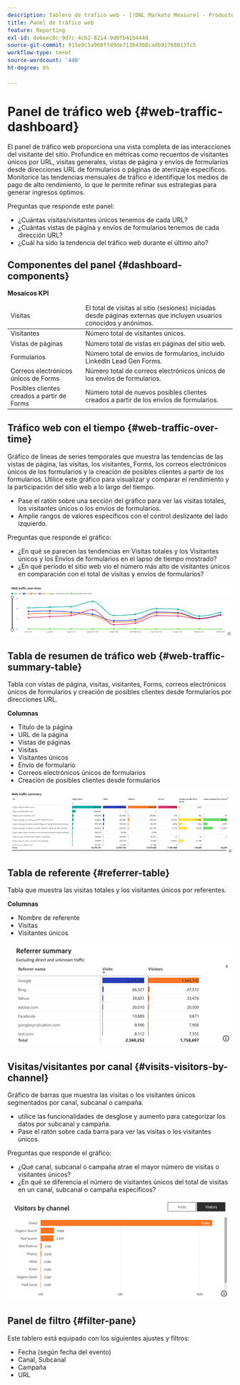 ```yaml
---
description: Tablero de tráfico web - [!DNL Marketo Measure] - Producto
title: Panel de tráfico web
feature: Reporting
exl-id: de6eec0c-9d7c-4cb2-8214-9d0fb41b444d
source-git-commit: 915e9c5a968ffd9de713b4308cadb91768613fc5
workflow-type: tm+mt
source-wordcount: '440'
ht-degree: 6%

---
```


# Panel de tráfico web {#web-traffic-dashboard}

El panel de tráfico web proporciona una vista completa de las interacciones del visitante del sitio. Profundice en métricas como recuentos de visitantes únicos por URL, visitas generales, vistas de página y envíos de formularios desde direcciones URL de formularios o páginas de aterrizaje específicos. Monitorice las tendencias mensuales de tráfico e identifique los medios de pago de alto rendimiento, lo que le permite refinar sus estrategias para generar ingresos óptimos.

Preguntas que responde este panel:

* ¿Cuántas visitas/visitantes únicos tenemos de cada URL?
* ¿Cuántas vistas de página y envíos de formularios tenemos de cada dirección URL?
* ¿Cuál ha sido la tendencia del tráfico web durante el último año?

## Componentes del panel {#dashboard-components}

**Mosaicos KPI**

<table>
<thead>
  <tr>
    <td>Visitas</td>
    <td>El total de visitas al sitio (sesiones) iniciadas desde páginas externas que incluyen usuarios conocidos y anónimos.</td>
  </tr>
</thead>
<tbody>
  <tr>
    <td>Visitantes</td>
    <td>Número total de visitantes únicos.</td>
  </tr>
  <tr>
    <td>Vistas de páginas</td>
    <td>Número total de vistas en páginas del sitio web.</td>
  </tr>
  <tr>
    <td>Formularios</td>
    <td>Número total de envíos de formularios, incluido LinkedIn Lead Gen Forms.</td>
  </tr>
  <tr>
    <td>Correos electrónicos únicos de Forms</td>
    <td>Número total de correos electrónicos únicos de los envíos de formularios.</td>
  </tr>
  <tr>
    <td>Posibles clientes creados a partir de Forms</td>
    <td>Número total de nuevos posibles clientes creados a partir de los envíos de formularios.</td>
  </tr>
</tbody>
</table>

## Tráfico web con el tiempo {#web-traffic-over-time}

Gráfico de líneas de series temporales que muestra las tendencias de las vistas de página, las visitas, los visitantes, Forms, los correos electrónicos únicos de los formularios y la creación de posibles clientes a partir de los formularios. Utilice este gráfico para visualizar y comparar el rendimiento y la participación del sitio web a lo largo del tiempo.

* Pase el ratón sobre una sección del gráfico para ver las visitas totales, los visitantes únicos o los envíos de formularios.
* Amplíe rangos de valores específicos con el control deslizante del lado izquierdo.

Preguntas que responde el gráfico:

* ¿En qué se parecen las tendencias en Visitas totales y los Visitantes únicos y los Envíos de formularios en el lapso de tiempo mostrado?
* ¿En qué período el sitio web vio el número más alto de visitantes únicos en comparación con el total de visitas y envíos de formularios?

![](assets/web-traffic-dashboard-1.png)

## Tabla de resumen de tráfico web {#web-traffic-summary-table}

Tabla con vistas de página, visitas, visitantes, Forms, correos electrónicos únicos de formularios y creación de posibles clientes desde formularios por direcciones URL.

**Columnas**

* Título de la página
* URL de la página
* Vistas de páginas
* Visitas
* Visitantes únicos
* Envío de formulario
* Correos electrónicos únicos de formularios
* Creación de posibles clientes desde formularios

![](assets/web-traffic-dashboard-2.png)

## Tabla de referente {#referrer-table}

Tabla que muestra las visitas totales y los visitantes únicos por referentes.

**Columnas**

* Nombre de referente
* Visitas
* Visitantes únicos

![](assets/web-traffic-dashboard-3.png)

## Visitas/visitantes por canal {#visits-visitors-by-channel}

Gráfico de barras que muestra las visitas o los visitantes únicos segmentados por canal, subcanal o campaña.

* utilice las funcionalidades de desglose y aumento para categorizar los datos por subcanal y campaña.
* Pase el ratón sobre cada barra para ver las visitas o los visitantes únicos.

Preguntas que responde el gráfico:

* ¿Qué canal, subcanal o campaña atrae el mayor número de visitas o visitantes únicos?
* ¿En qué se diferencia el número de visitantes únicos del total de visitas en un canal, subcanal o campaña específicos?

![](assets/web-traffic-dashboard-4.png)

## Panel de filtro {#filter-pane}

Este tablero está equipado con los siguientes ajustes y filtros:

* Fecha (según fecha del evento)
* Canal, Subcanal
* Campaña
* URL
